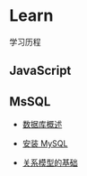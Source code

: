 # Learn

学习历程

## JavaScript

## MsSQL

- [数据库概述](https://github.com/WaringHu/Learning/blob/master/MySQL/Notes/%E6%95%B0%E6%8D%AE%E5%BA%93%E6%A6%82%E8%BF%B0.md)

- [安装 MySQL](https://github.com/WaringHu/Learning/blob/master/MySQL/Notes/%E5%AE%89%E8%A3%85MySQL.md)

- [关系模型的基础](https://github.com/WaringHu/Learning/blob/master/MySQL/Notes/%E5%85%B3%E7%B3%BB%E6%A8%A1%E5%9E%8B%E7%9A%84%E5%9F%BA%E7%A1%80.md)